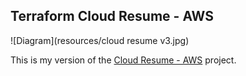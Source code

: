 ## Terraform Cloud Resume - AWS

![Diagram](resources/cloud resume v3.jpg)

This is my version of the [Cloud Resume - AWS](https://cloudresumechallenge.dev/docs/the-challenge/aws/) project.